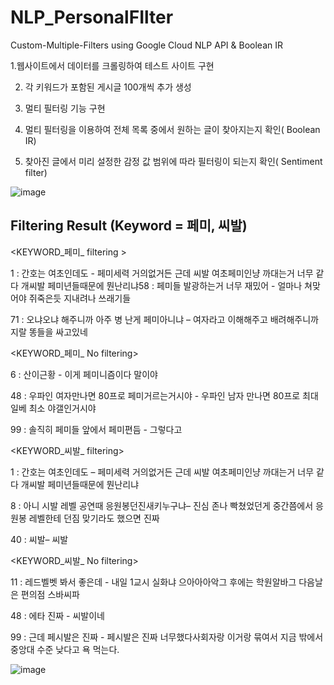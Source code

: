 # NLP_PersonalFIlter


 Custom-Multiple-Filters using Google Cloud NLP API & Boolean IR
 
1.웹사이트에서 데이터를 크롤링하여 테스트 사이트 구현

2. 각 키워드가 포함된 게시글 100개씩 추가 생성

3. 멀티 필터링 기능 구현

4. 멀티 필터링을 이용하여 전체 목록 중에서 원하는 글이 찾아지는지 확인( Boolean IR)

5. 찾아진 글에서 미리 설정한 감정 값 범위에 따라 필터링이 되는지 확인( Sentiment filter)


![image](https://user-images.githubusercontent.com/38004643/59550078-7d86be80-8fa1-11e9-9f62-086fa26465cb.png)


## Filtering Result (Keyword = 페미, 씨발)
 <KEYWORD_페미_ filtering >
 
1 :  간호는 여초인데도 - 페미세력 거의없거든 근데 씨발 여초페미인냥 까대는거 너무 같다  개씨발 페미년들때문에 뭔난리냐58 : 페미들 발광하는거 너무 재밌어 - 얼마나 쳐맞어야 쥐죽은듯 지내려나 쓰래기들

71 : 오냐오냐 해주니까 아주 병 난게 페미아니냐 – 여자라고 이해해주고 배려해주니까 지랄 똥들을 싸고있네


 <KEYWORD_페미_ No filtering>
 
6 :  산이근황 - 이게 페미니즘이다 말이야

48 : 우파인 여자만나면 80프로 페미거르는거시야 - 우파인 남자 만나면 80프로 최대일베 최소 야갤인거시야

99 : 솔직히 페미들 앞에서 페미편듬 - 그렇다고


 <KEYWORD_씨발_ filtering>
 
1 :  간호는 여초인데도 – 페미세력 거의없거든 근데 씨발 여초페미인냥 까대는거 너무 같다  개씨발 페미년들때문에 뭔난리냐

8 :  아니 시발 레벨 공연때 응원봉던진새키누구냐– 진심 존나 빡쳤었던게 중간쯤에서 응원봉 레벨한테 던짐  맞기라도 했으면 진짜

40 : 씨발– 씨발

 <KEYWORD_씨발_ No filtering>
 
11 : 레드벨벳 봐서 좋은데 - 내일 1교시 실화냐 으아아아악그 후에는 학원알바그 다음날은 편의점 스바씨파

48 : 에타 진짜 - 씨발이네 

99 : 근데 페시발은 진짜 - 페시발은 진짜 너무했다사회자랑 이거랑 묶여서 지금 밖에서 중앙대 수준 낮다고 욕 먹는다.

![image](https://user-images.githubusercontent.com/38004643/59550137-567cbc80-8fa2-11e9-900e-7fce21b96cf6.png)

